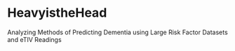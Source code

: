 # HeavyistheHead
Analyzing Methods of Predicting Dementia using Large Risk Factor Datasets and eTIV Readings

